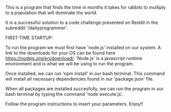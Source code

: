 This is a program that finds the time in months it takes for
rabbits to multiply to a population that will dominate the world.

It is a successful solution to a code challenge presented on Reddit
in the subreddit '/dailyprogrammer'.

FIRST-TIME STARTUP:

To run the program we must first have 'node.js' installed on our system.
A link to the downloads for your OS can be found here https://nodejs.org/en/download/.
'Node.js' is a javascript runtime environment and is what we will be using to run the program.

Once installed, we can run 'npm install' in our bash terminal.
This command will install all necessary dependencies found in our 'package.json' file.

When all packages are installed succesfully, we can run the program in our bash terminal
by typing the command 'node execute.js'.

Follow the program instructions to insert your parameters.
Enjoy!!
